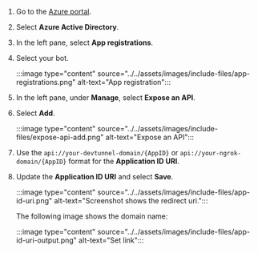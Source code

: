 
1. Go to the [Azure portal](https://portal.azure.com/).

1. Select **Azure Active Directory**.

1. In the left pane, select **App registrations**.

1. Select your bot.

   :::image type="content" source="../../assets/images/include-files/app-registrations.png" alt-text="App registration":::

1. In the left pane, under **Manage**, select **Expose an API**.

1. Select **Add**.

   :::image type="content" source="../../assets/images/include-files/expose-api-add.png" alt-text="Expose an API":::

1. Use the `api://your-devtunnel-domain/{AppID}` or `api://your-ngrok-domain/{AppID}` format for the **Application ID URI**.

1. Update the **Application ID URI** and select **Save**.

   :::image type="content" source="../../assets/images/include-files/app-id-uri.png" alt-text="Screenshot shows the redirect uri.":::

   The following image shows the domain name:

   :::image type="content" source="../../assets/images/include-files/app-id-uri-output.png" alt-text="Set link":::
    <!--
       > [!NOTE]
       > If you're using a tunneling service such as ngrok, ensure you update the value whenever your ngrok subdomain changes.
       > For example: `api://f631****.ngrok.io/92c11075-c629-4a1e-ab58-02b4fd4204c2`, where `f631****.ngrok.io` is the new ngrok subdomain name.
    -->  